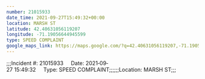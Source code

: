 ```yaml
---
number: 21015933
date_time: 2021-09-27T15:49:32+00:00
location: MARSH ST
latitude: 42.40631056119207
longitude: -71.19056644945599
type: SPEED COMPLAINT
google_maps_link: https://maps.google.com/?q=42.40631056119207,-71.19056644945599
---
```


;;;Incident #: 21015933     Date: 2021‐09‐27 15:49:32     Type: SPEED COMPLAINT;;;;;;Location: MARSH ST;;;
